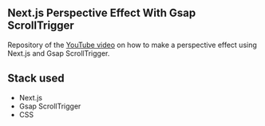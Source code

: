 ﻿## Next.js Perspective Effect With Gsap ScrollTrigger

Repository of the [YouTube video](https://youtu.be/_vnVKGCiuQM) on how to make a perspective effect using Next.js and Gsap ScrollTrigger.

## Stack used

- Next.js
- Gsap ScrollTrigger
- CSS

